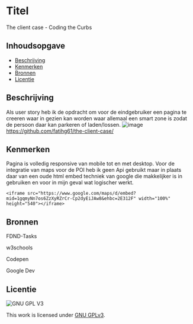 # Titel
The client case - Coding the Curbs

## Inhoudsopgave

  * [Beschrijving](#beschrijving)
  * [Kenmerken](#kenmerken)
  * [Bronnen](#bronnen)
  * [Licentie](#licentie)

## Beschrijving
Als user story heb ik de opdracht om voor de eindgebruiker een pagina te creeren waar in gezien kan worden waar allemaal een smart zone is zodat de persoon daar kan parkeren of laden/lossen.
![image](https://user-images.githubusercontent.com/112856020/195798033-6928eb9b-5b4d-4147-a2b4-c7dad40eb76a.png)
https://github.com/fatihg61/the-client-case/

## Kenmerken
Pagina is volledig responsive van mobile tot en met desktop. Voor de integratie van maps voor de POI heb ik geen Api gebruikt maar in plaats daar van een oude html embed techniek van google die makkelijker is in gebruiken en voor in mijn geval wat logischer werkt.
    
    <iframe src="https://www.google.com/maps/d/embed?mid=1gqmyNn7os6ZzXyRZrCr-Cp2dyEiJAw8&ehbc=2E312F" width="100%" height="540"></iframe>
     

## Bronnen
FDND-Tasks

w3schools

Codepen

Google Dev

## Licentie

![GNU GPL V3](https://www.gnu.org/graphics/gplv3-127x51.png)

This work is licensed under [GNU GPLv3](./LICENSE).
